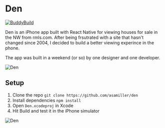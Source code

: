 # Den
[![BuddyBuild](https://dashboard.buddybuild.com/api/statusImage?appID=562a841a6f3b010100cc3641&branch=master&build=latest)](https://dashboard.buddybuild.com/apps/562a841a6f3b010100cc3641/build/latest)

Den is an iPhone app built with React Native for viewing houses for sale in the NW from rmls.com. After being frsutrated with a site that hasn't changed since 2004, I decided to build a better viewing experince in the phone.

The app was built in a weekend (or so) by one designer and one developer.

![Den](https://cloud.githubusercontent.com/assets/5133623/7338978/01976cce-ec13-11e4-9b79-f2e2e47503b6.jpg)


## Setup
1. Clone the repo `git clone https://github.com/asamiller/den`
2. Install dependencies `npm install`
4. Open `Den.xcodeproj` in Xcode
5. Hit Build and test it in the iPhone simulator

![Den](https://cloud.githubusercontent.com/assets/5133623/7338976/017b5728-ec13-11e4-9482-f335be506733.gif)
